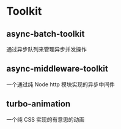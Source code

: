 # Toolkit
## async-batch-toolkit
通过异步队列来管理异步并发操作

## async-middleware-toolkit
一个通过纯 Node http 模块实现的异步中间件

## turbo-animation
一个纯 CSS 实现的有意思的动画
